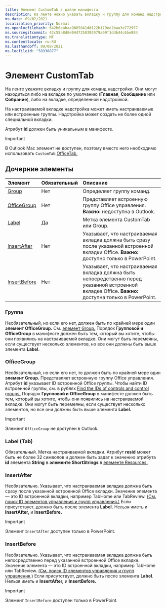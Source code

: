 ```yaml
---
title: Элемент CustomTab в файле манифеста
description: На ленте можно указать вкладку и группу для команд надстройки.
ms.date: 09/02/2021
localization_priority: Normal
ms.openlocfilehash: 642b6eabaa9885041dd122b179ee2baa3e772977
ms.sourcegitcommit: 42c55a8d8e0447258393979a09f1ddb44c6be884
ms.translationtype: MT
ms.contentlocale: ru-RU
ms.lasthandoff: 09/08/2021
ms.locfileid: "58938877"
---
```

# <a name="customtab-element"></a>Элемент CustomTab

На ленте укажите вкладку и группу для команд надстройки. Они могут находиться либо на вкладке по умолчанию (**Главная**, **Сообщение** или **Собрание**), либо на вкладке, определенной надстройкой.

На настраиваемой вкладке надстройка может иметь настраиваемые или встроенные группы. Надстройка может создать не более одной специальной вкладки.

Атрибут **id** должен быть уникальным в манифесте.

> [!IMPORTANT]
> В Outlook Mac элемент не доступен, поэтому вместо него необходимо использовать `CustomTab` [OfficeTab.](officetab.md)

## <a name="child-elements"></a>Дочерние элементы

|  Элемент |  Обязательный  |  Описание  |
|:-----|:-----|:-----|
|  [Group](group.md)      | Нет |  Определяет группу команд.  |
|  [OfficeGroup](#officegroup)      | Нет |  Представляет встроенную группу Office управления. **Важно:** недоступна в Outlook. |
|  [Label](#label-tab)      | Да |  Метка элемента CustomTab или Group.  |
|  [InsertAfter](#insertafter)      | Нет |  Указывает, что настраиваемая вкладка должна быть сразу после указанной встроенной вкладки Office. **Важно:** доступно только в PowerPoint. |
|  [InsertBefore](#insertbefore)      | Нет |  Указывает, что настраиваемая вкладка должна быть непосредственно перед указанной встроенной вкладке Office. **Важно:** доступна только в PowerPoint. |

### <a name="group"></a>Группа

Необязательный, но если его нет, должен быть по крайней мере один **элемент OfficeGroup.** См. [элемент Group.](group.md) Порядок **Групповой и** **OfficeGroup** в манифесте должен быть тем, который вы хотите, чтобы они появились на настраиваемой вкладке. Они могут быть перемеяны, если существует несколько элементов, но все они должны быть выше элемента **Label.**

### <a name="officegroup"></a>OfficeGroup

Необязательный, но если его нет, то должен быть по крайней мере один **элемент Group.** Представляет встроенную группу Office управления. Атрибут **id** указывает ID встроенной Office группы. Чтобы найти ID встроенной группы, см. в рублях [Find the IDs of controls and control groups.](../../design/built-in-button-integration.md#find-the-ids-of-controls-and-control-groups) Порядок **Групповой и** **OfficeGroup** в манифесте должен быть тем, который вы хотите, чтобы они появились на настраиваемой вкладке. Они могут быть перемеяны, если существует несколько элементов, но все они должны быть выше элемента **Label.**

> [!IMPORTANT]
> Элемент `OfficeGroup` не доступен в Outlook.

### <a name="label-tab"></a>Label (Tab)

Обязательный. Метка настраиваемой вкладки. Атрибут **resid** может быть не более 32 символов и должен быть задат к значению атрибута **id** элемента **String** в **элементе ShortStrings** в [элементе Resources.](resources.md)

### <a name="insertafter"></a>InsertAfter

Необязательно. Указывает, что настраиваемая вкладка должна быть сразу после указанной встроенной Office вкладки. Значение элемента — это ID встроенной вкладки, например TabHome или TabReview. [(См. поиск ID элементов управления и групп управления.)](../../design/built-in-button-integration.md#find-the-ids-of-controls-and-control-groups) Если присутствует, должно быть после элемента **Label.** Нельзя иметь и **InsertAfter,** и **InsertBefore.**

> [!IMPORTANT]
> Элемент `InsertAfter` доступен только в PowerPoint.

### <a name="insertbefore"></a>InsertBefore

Необязательно. Указывает, что настраиваемая вкладка должна быть непосредственно перед указанной встроенной Office вкладке. Значение элемента — это ID встроенной вкладки, например TabHome или TabReview. [(См. поиск ID элементов управления и групп управления.)](../../design/built-in-button-integration.md#find-the-ids-of-controls-and-control-groups)  Если присутствует, должно быть после элемента **Label.** Нельзя иметь и **InsertAfter,** и **InsertBefore.**

> [!IMPORTANT]
> Элемент `InsertBefore` доступен только в PowerPoint.
